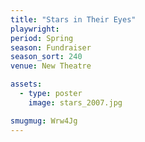 ```yaml
---
title: "Stars in Their Eyes"
playwright:
period: Spring
season: Fundraiser
season_sort: 240
venue: New Theatre

assets:
  - type: poster
    image: stars_2007.jpg

smugmug: Wrw4Jg
---
```

